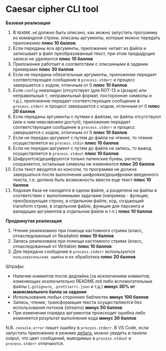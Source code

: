 # Caesar cipher CLI tool

**Базовая реализация**

1. В `README.md` должно быть описано, как можно запустить программу из командной строки, описаны аргументы, которые можно передать приложению **плюс 10 баллов**.
2. Если переданы все аргументы, приложение читает из файла и записывает в файл преобразованный текст, при этом предыдущие записи не удаляются **плюс 10 баллов**
3. Приложение работает в соответствии с описанными в задании примерами **плюс 30 баллов**
4. Если не переданы обязательные аргументы, приложение передает соответствующее сообщение в `process.stderr` и прoцесс завершается с кодом, отличным от 0 **плюс 10 баллов**
5. Если `config` невалиден (отсутствует (для ROT-13 и Цезаря) или неправильный `Y`, неправильный формат, посторонние символы и т.д.), приложение передает соответствующее сообщение в `process.stderr` и прoцесс завершается с кодом, отличным от 0 **плюс 20 баллов**
6. Если переданы аргументы с путями к файлам, но файлы отсутствуют (или к ним невозможен доступ), приложение передает соответствующее сообщение в `process.stderr` и прoцесс завершается с кодом, отличным от 0 **плюс 10 баллов**
7. Если не передан аргумент с путем до файла на чтение, то чтение осуществляется из `process.stdin` **плюс 10 баллов**
8. Если не передан аргумент с путем до файла на запись, то вывод осуществляется в `process.stdout` **плюс 10 баллов**
9. Шифруются/дешифруются только латинские буквы, регистр сохраняется, остальные символы не изменяются **плюс 20 баллов**
10. Если текст вводится из консоли, то программа не должна завершаться после выполнения шифровки/дешифровки введенного текста, т.е. должна быть возможность ввести еще текст **плюс 10 баллов**
11. Кодовая база не находится в одном файле, а разделена на файлы в соответствии с выполняемыми задачами (например - функция, преобразующая строку, в отдельном файле, код, создающий transform стрим, в отдельном файле, функция для парсинга и валидации аргументов в отдельном файле и т.п.) **плюс 10 баллов**

**Продвинутая реализация**
1. Чтение реализовано при помощи кастомного стрима (класс, отнаследованный от Readable) **плюс 10 баллов**
2. Запись реализована при помощи кастомного стрима (класс, отнаследованный от Writable) **плюс 10 баллов**
3. Для передачи сообщения в `process.stderr` используются `пользовательские ошибки` и их обработкка **плюс 20 баллов**

Штрафы:
* Наличие коммитов после дедлайна (за исключением коммитов, изменяющих исключительно README.md либо вспомогательные файлы (`.gitignore`, `.prettierrc.json` и т.д.) **минус 30% от макисмального балла за задание**
* Использование любых сторонних библиотек **минус 100 баллов**
* Запись, чтение, трансформация текста осуществляются без использования потоков (streams) **минус 50 баллов**
* При изменении порядка аргументов происходит ошибка либо изменяется результат выполнения кода **минус 30 баллов**

N.B. `console.error` пишет ошибку в `process.stderr`. В VS Code, если запустить приложение в режиме [дебага](https://code.visualstudio.com/docs/editor/debugging), можно увидеть в панели output, что цвет сообщений, выводимых в `process.stdout` и `process.stderr` отличаются.